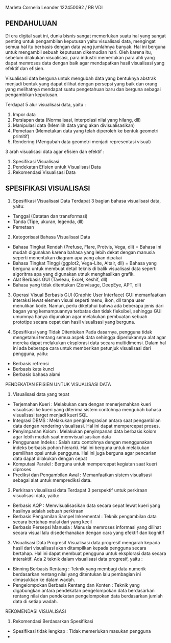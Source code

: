 Marleta Cornelia Leander 
122450092 / RB VDI

## PENDAHULUAN
Di era digital saat ini, dunia bisnis sangat memerlukan suatu hal yang sangat penting untuk pengambilan keputusan yaitu visualisasi data, mengingat semua hal itu berbasis dengan data yang jumlahnya banyak. Hal ini berguna untuk mengambil sebuah keputusan dikemudian hari. Oleh karena itu, sebelum dilakukan visualisasi, para industri memerlukan para ahli yang dapat memroses data dengan baik agar mendapatkan hasil visualisasi yang efektif dan efisien.

Visualisasi data berguna untuk mengubah data yang bentuknya abstrak menjadi bentuk yang dapat dilihat dengan persepsi yang baik dan orang yang melihatnya mendapat suatu pengetahuan baru dan berguna sebagai pengambikan keputusan.

Terdapat 5 alur visualisasi data, yaitu :
1.	Impor data
2.	Persiapan data (Normalisasi, interpolasi nilai yang hilang, dll)
3.	Manipulasi data (Memilih data yang akan divisualisasikan)
4.	Pemetaan (Memetakan data yang telah diperoleh ke bentuk geometri primitif)
5.	Rendering (Mengubah data geometri menjadi representasi visual)

3 arah visualisasi data agar efisien dan efektif :
1.	Spesifikasi Visualisasi 
2.	Pendekatan Efisien untuk Visualisasi Data
3.	Rekomendasi Visualisasi Data

## SPESIFIKASI VISUALISASI
1.	Spesifikasi Visualisasi Data
Terdapat 3 bagian bahasa visualisasi data, yaitu:
-	Tanggal (Catatan dan transformasi)
-	Tanda (Tipe, ukuran, legenda, dll)
-	Pemetaan

2.	Kategorisasi Bahasa Visualisasi Data
-	Bahasa Tingkat Rendah (Prefuse, Flare, Protvis, Vega, dll) = Bahasa ini mudah digunakan karena bahasa yang lebih dekat dengan manusia seperti  menentukan diagram apa yang akan dipakai
-	Bahasa Tingkat Tinggi (ggplot2, Vega-Lite, Altair, dll) = Bahasa yang berguna untuk membuat detail teknis di balik visualisasi data seperti algoritma apa yang digunakan utnuk menghasilkan grafik.
-	Alat Berbasis GUI (Tavleau, Excel, Keshif, dll)
-	Bahasa yang tidak ditentukan (Zenvisage, DeepEye, APT, dll)

3.	Operasi Visual Berbasis GUI (Graphic User Interface)
GUI memanfaatkan interaksi lewat elemen visual seperti menu, ikon, dll tanpa user menulikan kode. Namun, perlu diketahui bahwa ada beberapa jenis dari bagan yang kemampuannya terbatas dan tidak fleksibel, sehingga GUI umumnya hanya digunakan agar melakukan pembuatan sebuah prototipe secara cepat dan hasil visualisasi yang berguna.

4.	Spesifikasi yang Tidak Ditentukan
Pada dasarnya, pengguna tidak mengetahui tentang semua aspek data sehingga diperlukannya alat agar mereka dapat melakukan eksplorasi data secara multidimensi. Dalam hal ini ada beberapa cara untuk memberikan petunjuk visualisasi dari pengguna, yaitu:
-	Berbasis refrensi
-	Berbasis kata kunci
-	Berbasis bahasa alami

PENDEKATAN EFISIEN UNTUK VISUALISASI DATA
1.	Visualisasi data yang tepat
-	Terjemahan Kueri : Melakukan cara dengan menerjemahkan kueri visualisasi ke kueri yang diterima sistem contohnya mengubah bahasa visualisasi target menjadi kueri SQL
-	Integrasi DBMS : Melakukan pengintegrasian antara saat pengambilan data dengan rendering visualisasi. Hal ini dapat mempercepat proses.
-	Penyimpanan Kolom : Melakukan penyimpanan data berbasis kolom agar lebih mudah saat memvisualisasikan data
-	Penggunaan Indeks : Salah satu contohnya dengan menggunakan indeks berbasis pohon hierarki. Hal ini berguna untuk melakukan pemilihan opsi untuk pengguna. Hal ini juga berguna agar pencarian data dapat dilakukan dengan cepat
-	Komputasi Paralel : Berguna untuk mempercepat kegiatan saat kueri diproses
-	Prediksi dan Pengambilan Awal : Memanfaatkan sistem visualisasi sebagai alat untuk memprediksi data.

2.	Perkiraan visualisasi data
Terdapat 3 perspektif untuk perkiraan visualisasi data, yaitu:
-	Berbasis AQP : Memvisualisasikan data secara cepat lewat kueri yang hasilnya adalah sebuah perkiraan
-	Berbasis Pengamilan Sampel Inkremental : Teknik pengambilan data secara bertahap mulai dari yang kecil 
-	Berbasis Persepsi Manusia : Manusia memroses informasi yang dilihat secara visual lalu disederhanakan dengan cara yang efektif dan kognitif

3.	Visualisasi Data Progresif
Visualisasi data progresif mengarah kepada hasil dari visualisasi akan ditampilkan kepada pengguna secara bertahap. Hal ini dapat membuat pengguna untuk eksplorasi data secara interaktif. Ada 2 teknik dalam visualisasi data progresif, yaitu :
-	Binning Berbasis Rentang : Teknik yang membagi data numerik berdasarkan rentang nilai yang ditentukan lalu pembagian ini dimasukkan ke dalam wadah.
-	Pengelompokan Berbasis Rentang dan Konten : Teknik yang digabungkan antara pendekatan pengelompokan data berdasarkan rentang nilai dan pendekatan pengelompokan data berdasarkan jumlah data di setiap wadah.

REKOMENDASI VISUALISASI
1.	Rekomendasi Berdasarkan  Spesifikasi
-	Spesifikasi tidak lengkap : Tidak memerlukan masukan pengguna
-	



